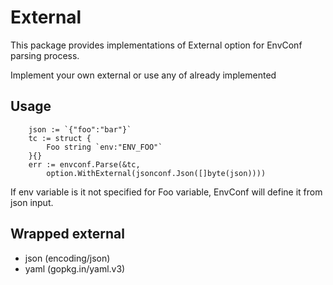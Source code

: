 # External
This package provides implementations of External option for EnvConf parsing process.

Implement your own external or use any of already implemented

## Usage
```golang
	json := `{"foo":"bar"}`
	tc := struct {
		Foo string `env:"ENV_FOO"`
	}{}
	err := envconf.Parse(&tc, 
        option.WithExternal(jsonconf.Json([]byte(json))))
```
If env variable is it not specified for Foo variable, EnvConf will define it from json input.

## Wrapped external
- json (encoding/json)
- yaml (gopkg.in/yaml.v3)
